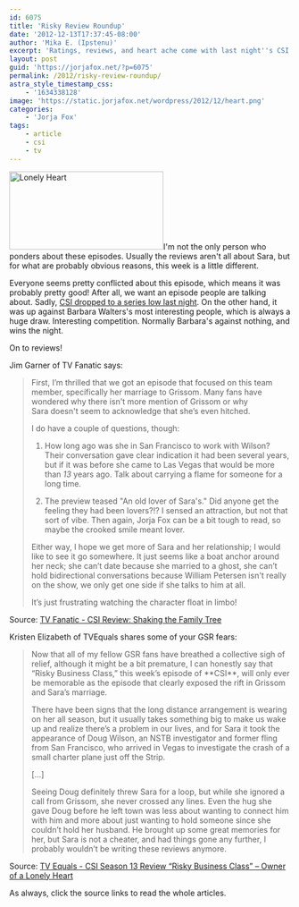 ```yaml
---
id: 6075
title: 'Risky Review Roundup'
date: '2012-12-13T17:37:45-08:00'
author: 'Mika E. (Ipstenu)'
excerpt: 'Ratings, reviews, and heart ache come with last night''s CSI.'
layout: post
guid: 'https://jorjafox.net/?p=6075'
permalink: /2012/risky-review-roundup/
astra_style_timestamp_css:
    - '1634338128'
image: 'https://static.jorjafox.net/wordpress/2012/12/heart.png'
categories:
    - 'Jorja Fox'
tags:
    - article
    - csi
    - tv
---
```


<a href="//static.jorjafox.net/wordpress/2012/12/heart.png"><img class="alignleft size-medium wp-image-6076" alt="Lonely Heart" src="//static.jorjafox.net/wordpress/2012/12/heart-276x140.png" width="276" height="140" /></a>I'm not the only person who ponders about these episodes. Usually the reviews aren't all about Sara, but for what are probably obvious reasons, this week is a little different.

Everyone seems pretty conflicted about this episode, which means it was probably pretty good! After all, we want an episode people are talking about. Sadly, <a href="http://www.csifiles.com/content/2012/12/csi-wins-the-hour-despite-drop-in-ratings/">CSI dropped to a series low last night</a>. On the other hand, it was up against Barbara Walters's most interesting people, which is always a huge draw. Interesting competition. Normally Barbara's against nothing, and wins the night.

On to reviews!

Jim Garner of TV Fanatic says:
<blockquote>First, I’m thrilled that we got an episode that focused on this team member, specifically her marriage to Grissom. Many fans have wondered why there isn't more mention of Grissom or why Sara doesn't seem to acknowledge that she’s even hitched.

I do have a couple of questions, though:

1. How long ago was she in San Francisco to work with Wilson? Their conversation gave clear indication it had been several years, but if it was before she came to Las Vegas that would be more than _13_ years ago. Talk about carrying a flame for someone for a long time.

2. The preview teased "An old lover of Sara's." Did anyone get the feeling they had been lovers?!? I sensed an attraction, but not that sort of vibe. Then again, Jorja Fox can be a bit tough to read, so maybe the crooked smile meant lover.

Either way, I hope we get more of Sara and her relationship; I would like to see it go somewhere. It just seems like a boat anchor around her neck; she can’t date because she married to a ghost, she can’t hold bidirectional conversations because William Petersen isn't really on the show, we only get one side if she talks to him at all.

It’s just frustrating watching the character float in limbo!</blockquote>
Source: <a href="http://www.tvfanatic.com/2012/12/csi-review-shaking-the-family-tree/">TV Fanatic - CSI Review: Shaking the Family Tree</a>

Kristen Elizabeth of TVEquals shares some of your GSR fears:
<blockquote>Now that all of my fellow GSR fans have breathed a collective sigh of relief, although it might be a bit premature, I can honestly say that “Risky Business Class,” this week’s episode of **CSI**, will only ever be memorable as the episode that clearly exposed the rift in Grissom and Sara’s marriage.

There have been signs that the long distance arrangement is wearing on her all season, but it usually takes something big to make us wake up and realize there’s a problem in our lives, and for Sara it took the appearance of Doug Wilson, an NSTB investigator and former fling from San Francisco, who arrived in Vegas to investigate the crash of a small charter plane just off the Strip.

[...]

Seeing Doug definitely threw Sara for a loop, but while she ignored a call from Grissom, she never crossed any lines. Even the hug she gave Doug before he left town was less about wanting to connect him with him and more about just wanting to hold someone since she couldn’t hold her husband. He brought up some great memories for her, but Sara is not a cheater, and had things gone any further, I probably wouldn’t be writing these reviews anymore.</blockquote>
Source: <a href="http://www.tvequals.com/2012/12/12/csi-season-13-review-risky-business-class-owner-of-a-lonely-heart/">TV Equals - CSI Season 13 Review “Risky Business Class” – Owner of a Lonely Heart</a>

As always, click the source links to read the whole articles.
